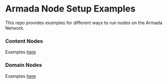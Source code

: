 # Armada Node Setup Examples

This repo provides examples for different ways to run nodes on the Armada Network.

### Content Nodes
Examples [here](/content-node)


### Domain Nodes
Examples [here](/domain-node)
